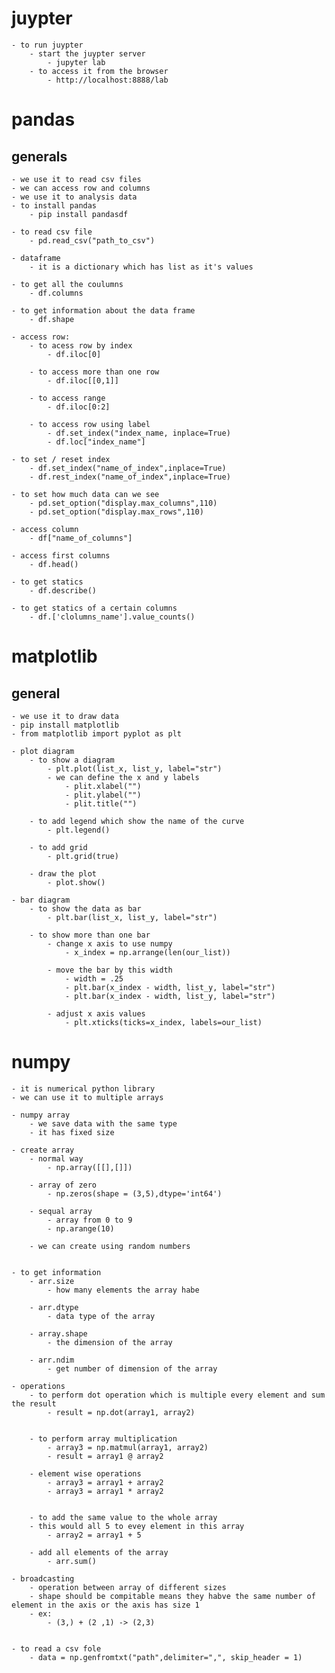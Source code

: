 # juypter 
    - to run juypter 
        - start the juypter server 
            - jupyter lab 
        - to access it from the browser 
            - http://localhost:8888/lab

# pandas 
## generals
    - we use it to read csv files 
    - we can access row and columns 
    - we use it to analysis data 
    - to install pandas 
        - pip install pandasdf

    - to read csv file  
        - pd.read_csv("path_to_csv") 

    - dataframe 
        - it is a dictionary which has list as it's values 

    - to get all the coulumns 
        - df.columns

    - to get information about the data frame 
        - df.shape

    - access row:
        - to acess row by index
            - df.iloc[0] 

        - to access more than one row   
            - df.iloc[[0,1]]  

        - to access range 
            - df.iloc[0:2]

        - to access row using label
            - df.set_index("index_name, inplace=True) 
            - df.loc["index_name"] 

    - to set / reset index
        - df.set_index("name_of_index",inplace=True)
        - df.rest_index("name_of_index",inplace=True) 

    - to set how much data can we see 
        - pd.set_option("display.max_columns",110)
        - pd.set_option("display.max_rows",110)

    - access column
        - df["name_of_columns"] 

    - access first columns  
        - df.head()

    - to get statics
        - df.describe() 

    - to get statics of a certain columns 
        - df.['clolumns_name'].value_counts()

    
# matplotlib
## general
    - we use it to draw data
    - pip install matplotlib 
    - from matplotlib import pyplot as plt 

    - plot diagram 
        - to show a diagram 
            - plt.plot(list_x, list_y, label="str")
            - we can define the x and y labels 
                - plit.xlabel("")
                - plit.ylabel("")
                - plit.title("") 

        - to add legend which show the name of the curve 
            - plt.legend()

        - to add grid 
            - plt.grid(true)

        - draw the plot
            - plot.show() 

    - bar diagram
        - to show the data as bar 
            - plt.bar(list_x, list_y, label="str")

        - to show more than one bar 
            - change x axis to use numpy
                - x_index = np.arrange(len(our_list))

            - move the bar by this width 
                - width = .25
                - plt.bar(x_index - width, list_y, label="str")
                - plt.bar(x_index - width, list_y, label="str") 

            - adjust x axis values 
                - plt.xticks(ticks=x_index, labels=our_list)

# numpy 
    - it is numerical python library 
    - we can use it to multiple arrays 

    - numpy array
        - we save data with the same type 
        - it has fixed size 

    - create array 
        - normal way
            - np.array([[],[]])

        - array of zero 
            - np.zeros(shape = (3,5),dtype='int64')

        - sequal array 
            - array from 0 to 9 
            - np.arange(10) 

        - we can create using random numbers 


    - to get information
        - arr.size 
            - how many elements the array habe 
        
        - arr.dtype 
            - data type of the array 
        
        - array.shape 
            - the dimension of the array 

        - arr.ndim  
            - get number of dimension of the array

    - operations 
        - to perform dot operation which is multiple every element and sum the result 
            - result = np.dot(array1, array2) 


        - to perform array multiplication 
            - array3 = np.matmul(array1, array2) 
            - result = array1 @ array2 

        - element wise operations
            - array3 = array1 + array2
            - array3 = array1 * array2 


        - to add the same value to the whole array 
        - this would all 5 to evey element in this array
            - array2 = array1 + 5 

        - add all elements of the array 
            - arr.sum()

    - broadcasting 
        - operation between array of different sizes 
        - shape should be compitable means they habve the same number of element in the axis or the axis has size 1 
        - ex:
            - (3,) + (2 ,1) -> (2,3)


    - to read a csv fole
        - data = np.genfromtxt("path",delimiter=",", skip_header = 1)

    